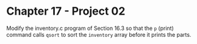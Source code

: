 # Chapter 17 - Project 02

Modify the inventory.c program of Section 16.3 so that the `p` (print) command
calls `qsort` to sort the `inventory` array before it prints the parts. 
